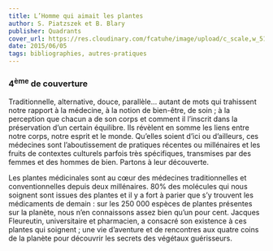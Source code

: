 ```yaml
---
title: L’Homme qui aimait les plantes
author: S. Piatzszek et B. Blary
publisher: Quadrants
cover_url: https://res.cloudinary.com/fcatuhe/image/upload/c_scale,w_512/v1711899163/raphaele-rodellar.fr/bibliotheque/9782302095731.jpg
date: 2015/06/05
tags: bibliographies, autres-pratiques
---
```


### 4<sup>ème</sup> de couverture

Traditionnelle, alternative, douce, parallèle… autant de mots qui trahissent notre rapport à la médecine, à la notion de bien-être, de soin ; à la perception que chacun a de son corps et comment il l’inscrit dans la préservation d’un certain équilibre. Ils révèlent en somme les liens entre notre corps, notre esprit et le monde. Qu’elles soient d’ici ou d’ailleurs, ces médecines sont l’aboutissement de pratiques récentes ou millénaires et les fruits de contextes culturels parfois très spécifiques, transmises par des femmes et des hommes de bien. Partons à leur découverte.

Les plantes médicinales sont au cœur des médecines traditionnelles et conventionnelles depuis deux millénaires. 80% des molécules qui nous soignent sont issues des plantes et il y a fort à parier que s’y trouvent les médicaments de demain : sur les 250 000 espèces de plantes présentes sur la planète, nous n’en connaissons assez bien qu’un pour cent. Jacques Fleureutin, universitaire et pharmacien, a consacré son existence à ces plantes qui soignent ; une vie d’aventure et de rencontres aux quatre coins de la planète pour découvrir les secrets des végétaux guérisseurs.
